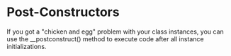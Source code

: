 Post-Constructors
=================

If you got a "chicken and egg" problem with your class instances, you can use the __postconstruct() method to execute code after all instance initializations.
